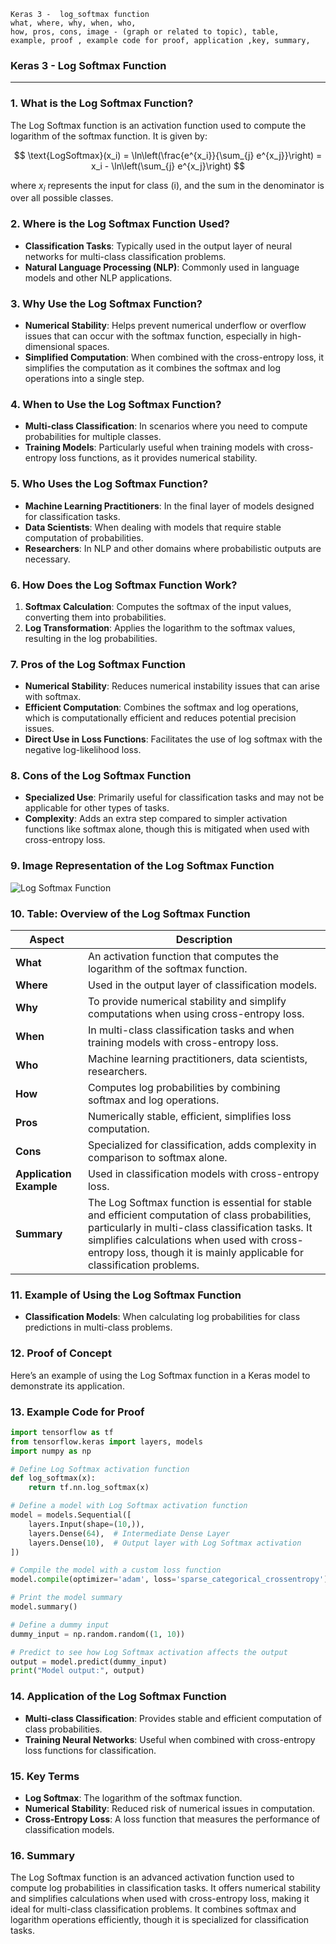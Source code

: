 ```code
Keras 3 -  log_softmax function
what, where, why, when, who, 
how, pros, cons, image - (graph or related to topic), table,
example, proof , example code for proof, application ,key, summary,
```
### **Keras 3 - Log Softmax Function**

---

### **1. What is the Log Softmax Function?**
The Log Softmax function is an activation function used to compute the logarithm of the softmax function. It is given by:

$$ \text{LogSoftmax}(x_i) = \ln\left(\frac{e^{x_i}}{\sum_{j} e^{x_j}}\right) = x_i - \ln\left(\sum_{j} e^{x_j}\right) $$

where $x_i$ represents the input for class \(i\), and the sum in the denominator is over all possible classes.

### **2. Where is the Log Softmax Function Used?**
- **Classification Tasks**: Typically used in the output layer of neural networks for multi-class classification problems.
- **Natural Language Processing (NLP)**: Commonly used in language models and other NLP applications.

### **3. Why Use the Log Softmax Function?**
- **Numerical Stability**: Helps prevent numerical underflow or overflow issues that can occur with the softmax function, especially in high-dimensional spaces.
- **Simplified Computation**: When combined with the cross-entropy loss, it simplifies the computation as it combines the softmax and log operations into a single step.

### **4. When to Use the Log Softmax Function?**
- **Multi-class Classification**: In scenarios where you need to compute probabilities for multiple classes.
- **Training Models**: Particularly useful when training models with cross-entropy loss functions, as it provides numerical stability.

### **5. Who Uses the Log Softmax Function?**
- **Machine Learning Practitioners**: In the final layer of models designed for classification tasks.
- **Data Scientists**: When dealing with models that require stable computation of probabilities.
- **Researchers**: In NLP and other domains where probabilistic outputs are necessary.

### **6. How Does the Log Softmax Function Work?**
1. **Softmax Calculation**: Computes the softmax of the input values, converting them into probabilities.
2. **Log Transformation**: Applies the logarithm to the softmax values, resulting in the log probabilities.

### **7. Pros of the Log Softmax Function**
- **Numerical Stability**: Reduces numerical instability issues that can arise with softmax.
- **Efficient Computation**: Combines the softmax and log operations, which is computationally efficient and reduces potential precision issues.
- **Direct Use in Loss Functions**: Facilitates the use of log softmax with the negative log-likelihood loss.

### **8. Cons of the Log Softmax Function**
- **Specialized Use**: Primarily useful for classification tasks and may not be applicable for other types of tasks.
- **Complexity**: Adds an extra step compared to simpler activation functions like softmax alone, though this is mitigated when used with cross-entropy loss.

### **9. Image Representation of the Log Softmax Function**

![Log Softmax Function](https://github.com/engineer-ece/Keras-learn/blob/7730f3086f93a03440ee788c13fbef9f475122e7/Keras3/02.%20Layers%20API/02.%20Layer%20activations/18.%20log_softmax%20function/log_softmax_function.png)  

### **10. Table: Overview of the Log Softmax Function**

| **Aspect**              | **Description**                                                                 |
|-------------------------|---------------------------------------------------------------------------------|
| **What**                | An activation function that computes the logarithm of the softmax function.      |
| **Where**               | Used in the output layer of classification models.                              |
| **Why**                 | To provide numerical stability and simplify computations when using cross-entropy loss. |
| **When**                | In multi-class classification tasks and when training models with cross-entropy loss. |
| **Who**                 | Machine learning practitioners, data scientists, researchers.                  |
| **How**                 | Computes log probabilities by combining softmax and log operations.             |
| **Pros**                | Numerically stable, efficient, simplifies loss computation.                      |
| **Cons**                | Specialized for classification, adds complexity in comparison to softmax alone. |
| **Application Example** | Used in classification models with cross-entropy loss.                          |
| **Summary**             | The Log Softmax function is essential for stable and efficient computation of class probabilities, particularly in multi-class classification tasks. It simplifies calculations when used with cross-entropy loss, though it is mainly applicable for classification problems. |

### **11. Example of Using the Log Softmax Function**
- **Classification Models**: When calculating log probabilities for class predictions in multi-class problems.

### **12. Proof of Concept**
Here’s an example of using the Log Softmax function in a Keras model to demonstrate its application.

### **13. Example Code for Proof**

```python
import tensorflow as tf
from tensorflow.keras import layers, models
import numpy as np

# Define Log Softmax activation function
def log_softmax(x):
    return tf.nn.log_softmax(x)

# Define a model with Log Softmax activation function
model = models.Sequential([
    layers.Input(shape=(10,)),
    layers.Dense(64),  # Intermediate Dense Layer
    layers.Dense(10),  # Output layer with Log Softmax activation
])

# Compile the model with a custom loss function
model.compile(optimizer='adam', loss='sparse_categorical_crossentropy')

# Print the model summary
model.summary()

# Define a dummy input
dummy_input = np.random.random((1, 10))

# Predict to see how Log Softmax activation affects the output
output = model.predict(dummy_input)
print("Model output:", output)
```

### **14. Application of the Log Softmax Function**
- **Multi-class Classification**: Provides stable and efficient computation of class probabilities.
- **Training Neural Networks**: Useful when combined with cross-entropy loss functions for classification.

### **15. Key Terms**
- **Log Softmax**: The logarithm of the softmax function.
- **Numerical Stability**: Reduced risk of numerical issues in computation.
- **Cross-Entropy Loss**: A loss function that measures the performance of classification models.

### **16. Summary**
The Log Softmax function is an advanced activation function used to compute log probabilities in classification tasks. It offers numerical stability and simplifies calculations when used with cross-entropy loss, making it ideal for multi-class classification problems. It combines softmax and logarithm operations efficiently, though it is specialized for classification tasks.
